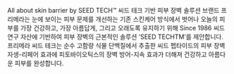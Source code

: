 All about skin barrier by SEED TECH™
씨드 테크 기반 피부 장벽 솔루션 브랜드 프리메라는 눈에 보이는 피부 문제를 개선하는 기존 스킨케어 방식에서 벗어나 오늘의 피부를 가장 건강하고, 가장 아름답게, 그리고 오래도록 유지하기 위해 Since 1986 씨드 연구 자산에 기반하여 피부 장벽의 근본적인 솔루션 ‘SEED TECHTM’를 제안합니다.
프리메라 씨드 테크는 순수 고함량 식물 단백질에서 추출한 씨드 펩타이드의 피부 장벽 자생-리페어 효과에 피토바이오틱스의 장벽 방어-지속 효과가 더해져 건강하고 아름다운 피부를 완성합니다.